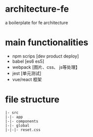# architecture-fe

a boilerplate for fe architecture

# main functionalities

- npm scrips [dev product deploy]
- babel [es6 es5]
- webpack [图片、css、 js等处理】
- jest [单元测试]
- vue/react 框架
# file structure

```
|- src
|-|- app
|-|- components
|-|- global
|-|-|- reset.css
```